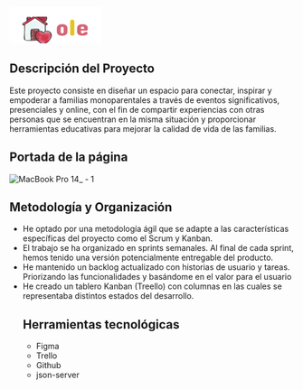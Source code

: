 ![Logo de la aplicación](https://github.com/Jakelinecordova/Proyecto-Final/blob/main/im%C3%A1genes/logo.png)
## Descripción del Proyecto
Este proyecto consiste en diseñar un espacio para conectar, inspirar y empoderar a familias monoparentales a través de eventos significativos, presenciales y online, con el fin de compartir experiencias con otras personas que se encuentran en la misma situación y proporcionar herramientas educativas para mejorar la calidad de vida  de las familias.
## Portada de la página
![MacBook Pro 14_ - 1](https://github.com/Jakelinecordova/Proyecto-Final/assets/145771467/90073c30-4feb-4f59-8960-f1864e6f8c60)
## Metodología y Organización
- He optado por una metodología ágil que se adapte a las características específicas del proyecto como el Scrum y Kanban.
- El trabajo se ha organizado en sprints semanales. Al final de cada sprint, hemos tenido una versión potencialmente entregable del producto.
- He mantenido un backlog actualizado con historias de usuario y tareas. Priorizando las funcionalidades y basándome en el valor para el usuario
- He creado un tablero Kanban (Treello) con columnas en las cuales se representaba distintos estados del desarrollo.
  ## Herramientas tecnológicas
  - Figma
  - Trello
  - Github
  - json-server
    
